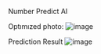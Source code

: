 Number Predict AI

Optımızed photo:
![image](https://github.com/SabitCanTurunc/Number-Predict-AI/assets/114212366/e9604f32-37af-4285-8eae-0adaf500a58f)

Prediction Result
![image](https://github.com/SabitCanTurunc/Number-Predict-AI/assets/114212366/d0b9fd4e-0cbc-4e53-9ae0-5f236258b421)
